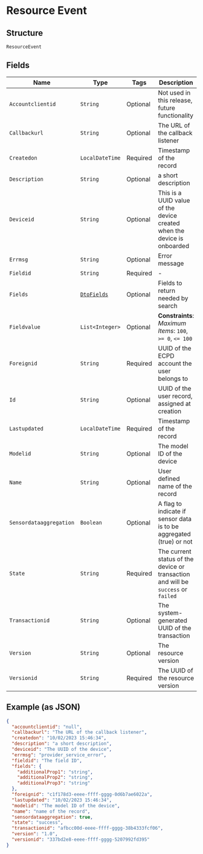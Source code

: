 
# Resource Event

## Structure

`ResourceEvent`

## Fields

| Name | Type | Tags | Description | Getter | Setter |
|  --- | --- | --- | --- | --- | --- |
| `Accountclientid` | `String` | Optional | Not used in this release, future functionality | String getAccountclientid() | setAccountclientid(String accountclientid) |
| `Callbackurl` | `String` | Optional | The URL of the callback listener | String getCallbackurl() | setCallbackurl(String callbackurl) |
| `Createdon` | `LocalDateTime` | Required | Timestamp of the record | LocalDateTime getCreatedon() | setCreatedon(LocalDateTime createdon) |
| `Description` | `String` | Optional | a short description | String getDescription() | setDescription(String description) |
| `Deviceid` | `String` | Optional | This is a UUID value of the device created when the device is onboarded | String getDeviceid() | setDeviceid(String deviceid) |
| `Errmsg` | `String` | Optional | Error message | String getErrmsg() | setErrmsg(String errmsg) |
| `Fieldid` | `String` | Required | - | String getFieldid() | setFieldid(String fieldid) |
| `Fields` | [`DtoFields`](../../doc/models/dto-fields.md) | Optional | Fields to return needed by search | DtoFields getFields() | setFields(DtoFields fields) |
| `Fieldvalue` | `List<Integer>` | Optional | **Constraints**: *Maximum Items*: `100`, `>= 0`, `<= 100` | List<Integer> getFieldvalue() | setFieldvalue(List<Integer> fieldvalue) |
| `Foreignid` | `String` | Required | UUID of the ECPD account the user belongs to | String getForeignid() | setForeignid(String foreignid) |
| `Id` | `String` | Optional | UUID of the user record, assigned at creation | String getId() | setId(String id) |
| `Lastupdated` | `LocalDateTime` | Required | Timestamp of the record | LocalDateTime getLastupdated() | setLastupdated(LocalDateTime lastupdated) |
| `Modelid` | `String` | Optional | The model ID of the device | String getModelid() | setModelid(String modelid) |
| `Name` | `String` | Optional | User defined name of the record | String getName() | setName(String name) |
| `Sensordataaggregation` | `Boolean` | Optional | A flag to indicate if sensor data is to be aggregated (true) or not | Boolean getSensordataaggregation() | setSensordataaggregation(Boolean sensordataaggregation) |
| `State` | `String` | Required | The current status of the device or transaction and will be `success` or `failed` | String getState() | setState(String state) |
| `Transactionid` | `String` | Optional | The system-generated UUID of the transaction | String getTransactionid() | setTransactionid(String transactionid) |
| `Version` | `String` | Optional | The resource version | String getVersion() | setVersion(String version) |
| `Versionid` | `String` | Required | The UUID of the resource version | String getVersionid() | setVersionid(String versionid) |

## Example (as JSON)

```json
{
  "accountclientid": "null",
  "callbackurl": "The URL of the callback listener",
  "createdon": "10/02/2023 15:46:34",
  "description": "a short description",
  "deviceid": "The UUID of the device",
  "errmsg": "provider_service_error",
  "fieldid": "The field ID",
  "fields": {
    "additionalProp1": "string",
    "additionalProp2": "string",
    "additionalProp3": "string"
  },
  "foreignid": "c1f178d3-eeee-ffff-gggg-0d6b7ae6022a",
  "lastupdated": "10/02/2023 15:46:34",
  "modelid": "The model ID of the device",
  "name": "name of the record",
  "sensordataaggregation": true,
  "state": "success",
  "transactionid": "afbcc00d-eeee-ffff-gggg-38b4333fcf06",
  "version": "1.0",
  "versionid": "337bd2e8-eeee-ffff-gggg-5207992fd395"
}
```

